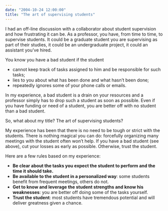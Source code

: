 ```yaml
---
date: "2004-10-24 12:00:00"
title: "The art of supervising students"
---
```




I had an off-line discussion with a collaborator about student supervision and how frustrating it can be. As a professor, you have, from time to time, to supervise students. It could be a graduate student you are supervising as part of their studies, it could be an undergraduate project, it could an assistant you&rsquo;ve hired.

You know you have a bad student if the student 

- cannot keep track of tasks assigned to him and be responsible for such tasks; 
- lies to you about what has been done and what hasn&rsquo;t been done; 
- repeatedly ignores some of your phone calls or emails. 


In my experience, a bad student is a drain on your resources and a professor simply has to drop such a student as soon as possible. Even if you have funding or need of a student, you are better off with no student than a bad student.

So, what about my title? The art of supervising students?

My experience has been that there is no need to be tough or strict with the students. There is nothing magical you can do: forcefully organizing many meetings with the student often won&rsquo;t help. If you have a bad student (see above), cut your losses as early as possible. Otherwise, trust the student.

Here are a few rules based on my experience: 

- __Be clear about the tasks you expect the student to perform and the time it should take.__
- __Be available to the student in a personalized way__: some students benefit from frequent meetings, others do not.
- __Get to know and leverage the student strengths and know his weaknesses__: you are better off doing some of the tasks yourself.
- __Trust the student__: most students have tremendous potential and will deliver greatness given a chance.


